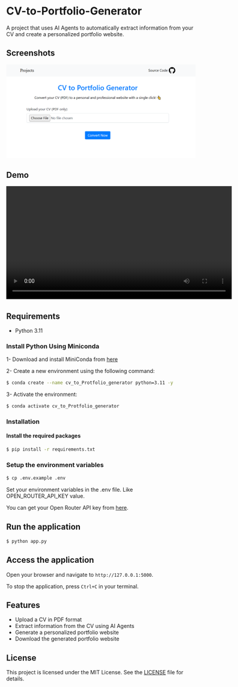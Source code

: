 # CV-to-Portfolio-Generator
A project that uses AI Agents to automatically extract information from your CV and create a personalized portfolio website.

## Screenshots
![image](./public/Screenshot%202025-04-25%20203613.png)

## Demo
<video width="600" controls>
    <source src="./public/Demo.mp4" type="video/mp4">
     Your browser does not support the video tag.
</video>

## Requirements
- Python 3.11

### Install Python Using Miniconda
1- Download and install MiniConda from [here](https://www.anaconda.com/docs/getting-started/miniconda/main#quick-command-line-install)

2- Create a new environment using the following command:
```bash
$ conda create --name cv_to_Protfolio_generator python=3.11 -y
```

3- Activate the environment:
```bash
$ conda activate cv_to_Protfolio_generator
```

### Installation

#### Install the required packages
```bash
$ pip install -r requirements.txt
```

### Setup the environment variables
```bash
$ cp .env.example .env
```
Set your environment variables in the .env file. Like OPEN_ROUTER_API_KEY value.

You can get your Open Router API key from [here](https://openrouter.ai/settings/keys).

## Run the application
```bash
$ python app.py
```

## Access the application
Open your browser and navigate to `http://127.0.0.1:5000`.

To stop the application, press `Ctrl+C` in your terminal.

## Features
- Upload a CV in PDF format
- Extract information from the CV using AI Agents
- Generate a personalized portfolio website
- Download the generated portfolio website

## License
This project is licensed under the MIT License. See the [LICENSE](./LICENSE) file for details.
